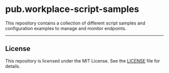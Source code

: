 # pub.workplace-script-samples

This repository contains a collection of different script samples and configuration examples to manage and monitor endpoints.

---

## License

This repository is licensed under the MIT License. See the [LICENSE](LICENSE) file for details.